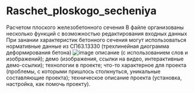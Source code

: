 # Raschet_ploskogo_secheniya
Расчетом плоского железобетонного сечения
В файле организованы несколько функций с возможностью редактирования входных данных
При занании характеристик бетонного сечения могут использоваться нормативные данные из СП63.13330 (трехлинейная диограмма деформирования бетона)
![image](https://user-images.githubusercontent.com/111303182/198577263-0bc0ee3e-9c91-459a-a866-ebe6bf0ed20c.png)
описание (с использованием слов и изображений);
демо (изображения, ссылки на видео, интерактивные демо-ссылки);
технологии в проекте;
что-то характерное для проекта (проблемы, с которыми пришлось столкнуться, уникальные составляющие проекта);
техническое описание проекта (установка, настройка, как помочь проекту).
